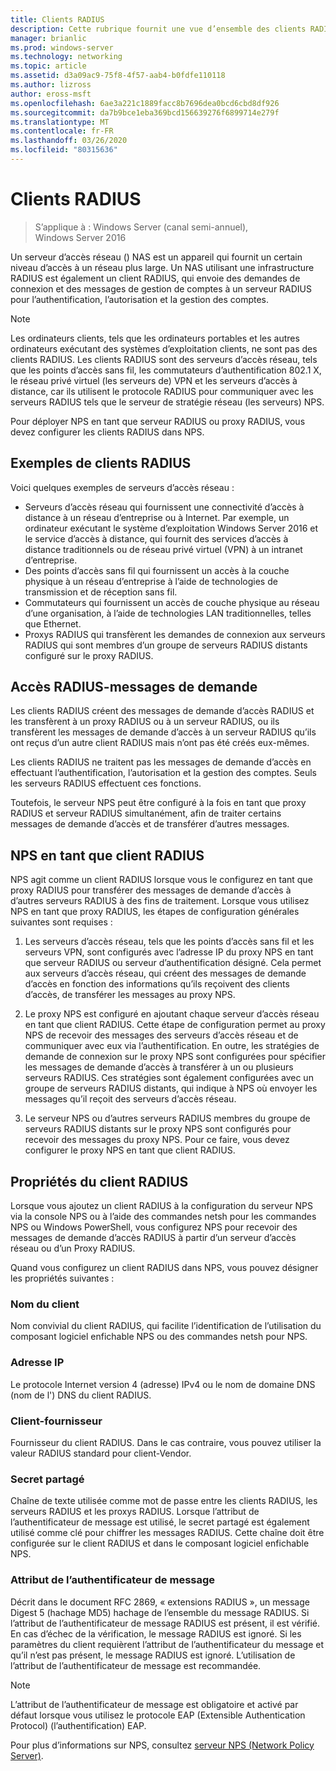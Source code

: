 ```yaml
---
title: Clients RADIUS
description: Cette rubrique fournit une vue d’ensemble des clients RADIUS pour le serveur NPS (Network Policy Server) dans Windows Server 2016.
manager: brianlic
ms.prod: windows-server
ms.technology: networking
ms.topic: article
ms.assetid: d3a09ac9-75f8-4f57-aab4-b0fdfe110118
ms.author: lizross
author: eross-msft
ms.openlocfilehash: 6ae3a221c1889facc8b7696dea0bcd6cbd8df926
ms.sourcegitcommit: da7b9bce1eba369bcd156639276f6899714e279f
ms.translationtype: MT
ms.contentlocale: fr-FR
ms.lasthandoff: 03/26/2020
ms.locfileid: "80315636"
---
```

# <a name="radius-clients"></a>Clients RADIUS

>S’applique à : Windows Server (canal semi-annuel), Windows Server 2016

Un serveur d’accès réseau \(\) NAS est un appareil qui fournit un certain niveau d’accès à un réseau plus large. Un NAS utilisant une infrastructure RADIUS est également un client RADIUS, qui envoie des demandes de connexion et des messages de gestion de comptes à un serveur RADIUS pour l’authentification, l’autorisation et la gestion des comptes.

>[!NOTE]
>Les ordinateurs clients, tels que les ordinateurs portables et les autres ordinateurs exécutant des systèmes d’exploitation clients, ne sont pas des clients RADIUS. Les clients RADIUS sont des serveurs d’accès réseau, tels que les points d’accès sans fil, les commutateurs d’authentification 802.1 X, le réseau privé virtuel \(les serveurs de\) VPN et les serveurs d’accès à distance, car ils utilisent le protocole RADIUS pour communiquer avec les serveurs RADIUS tels que le serveur de stratégie réseau \(les serveurs\) NPS.

Pour déployer NPS en tant que serveur RADIUS ou proxy RADIUS, vous devez configurer les clients RADIUS dans NPS.

## <a name="radius-client-examples"></a>Exemples de clients RADIUS

Voici quelques exemples de serveurs d’accès réseau :

- Serveurs d’accès réseau qui fournissent une connectivité d’accès à distance à un réseau d’entreprise ou à Internet. Par exemple, un ordinateur exécutant le système d’exploitation Windows Server 2016 et le service d’accès à distance, qui fournit des services d’accès à distance traditionnels ou de réseau privé virtuel (VPN) à un intranet d’entreprise.
- Des points d’accès sans fil qui fournissent un accès à la couche physique à un réseau d’entreprise à l’aide de technologies de transmission et de réception sans fil.
- Commutateurs qui fournissent un accès de couche physique au réseau d’une organisation, à l’aide de technologies LAN traditionnelles, telles que Ethernet.
- Proxys RADIUS qui transfèrent les demandes de connexion aux serveurs RADIUS qui sont membres d’un groupe de serveurs RADIUS distants configuré sur le proxy RADIUS.

## <a name="radius-access-request-messages"></a>Accès RADIUS-messages de demande

Les clients RADIUS créent des messages de demande d’accès RADIUS et les transfèrent à un proxy RADIUS ou à un serveur RADIUS, ou ils transfèrent les messages de demande d’accès à un serveur RADIUS qu’ils ont reçus d’un autre client RADIUS mais n’ont pas été créés eux-mêmes.

Les clients RADIUS ne traitent pas les messages de demande d’accès en effectuant l’authentification, l’autorisation et la gestion des comptes. Seuls les serveurs RADIUS effectuent ces fonctions.

Toutefois, le serveur NPS peut être configuré à la fois en tant que proxy RADIUS et serveur RADIUS simultanément, afin de traiter certains messages de demande d’accès et de transférer d’autres messages.

## <a name="nps-as-a-radius-client"></a>NPS en tant que client RADIUS

NPS agit comme un client RADIUS lorsque vous le configurez en tant que proxy RADIUS pour transférer des messages de demande d’accès à d’autres serveurs RADIUS à des fins de traitement. Lorsque vous utilisez NPS en tant que proxy RADIUS, les étapes de configuration générales suivantes sont requises :

1. Les serveurs d’accès réseau, tels que les points d’accès sans fil et les serveurs VPN, sont configurés avec l’adresse IP du proxy NPS en tant que serveur RADIUS ou serveur d’authentification désigné. Cela permet aux serveurs d’accès réseau, qui créent des messages de demande d’accès en fonction des informations qu’ils reçoivent des clients d’accès, de transférer les messages au proxy NPS.

2. Le proxy NPS est configuré en ajoutant chaque serveur d’accès réseau en tant que client RADIUS. Cette étape de configuration permet au proxy NPS de recevoir des messages des serveurs d’accès réseau et de communiquer avec eux via l’authentification. En outre, les stratégies de demande de connexion sur le proxy NPS sont configurées pour spécifier les messages de demande d’accès à transférer à un ou plusieurs serveurs RADIUS. Ces stratégies sont également configurées avec un groupe de serveurs RADIUS distants, qui indique à NPS où envoyer les messages qu’il reçoit des serveurs d’accès réseau.

3. Le serveur NPS ou d’autres serveurs RADIUS membres du groupe de serveurs RADIUS distants sur le proxy NPS sont configurés pour recevoir des messages du proxy NPS. Pour ce faire, vous devez configurer le proxy NPS en tant que client RADIUS.

## <a name="radius-client-properties"></a>Propriétés du client RADIUS

Lorsque vous ajoutez un client RADIUS à la configuration du serveur NPS via la console NPS ou à l’aide des commandes netsh pour les commandes NPS ou Windows PowerShell, vous configurez NPS pour recevoir des messages de demande d’accès RADIUS à partir d’un serveur d’accès réseau ou d’un Proxy RADIUS.

Quand vous configurez un client RADIUS dans NPS, vous pouvez désigner les propriétés suivantes :

### <a name="client-name"></a>Nom du client

 Nom convivial du client RADIUS, qui facilite l’identification de l’utilisation du composant logiciel enfichable NPS ou des commandes netsh pour NPS.

### <a name="ip-address"></a>Adresse IP

Le protocole Internet version 4 \(adresse\) IPv4 ou le nom de domaine DNS \(nom de l'\) DNS du client RADIUS.

### <a name="client-vendor"></a>Client-fournisseur

Fournisseur du client RADIUS. Dans le cas contraire, vous pouvez utiliser la valeur RADIUS standard pour client-Vendor.

### <a name="shared-secret"></a>Secret partagé

Chaîne de texte utilisée comme mot de passe entre les clients RADIUS, les serveurs RADIUS et les proxys RADIUS. Lorsque l’attribut de l’authentificateur de message est utilisé, le secret partagé est également utilisé comme clé pour chiffrer les messages RADIUS. Cette chaîne doit être configurée sur le client RADIUS et dans le composant logiciel enfichable NPS.

### <a name="message-authenticator-attribute"></a>Attribut de l’authentificateur de message

Décrit dans le document RFC 2869, « extensions RADIUS », un message Digest 5 \(hachage MD5\) hachage de l’ensemble du message RADIUS. Si l’attribut de l’authentificateur de message RADIUS est présent, il est vérifié. En cas d’échec de la vérification, le message RADIUS est ignoré. Si les paramètres du client requièrent l’attribut de l’authentificateur du message et qu’il n’est pas présent, le message RADIUS est ignoré. L’utilisation de l’attribut de l’authentificateur de message est recommandée.

>[!NOTE]
>L’attribut de l’authentificateur de message est obligatoire et activé par défaut lorsque vous utilisez le protocole EAP (Extensible Authentication Protocol) \(l’authentification\) EAP. 

Pour plus d’informations sur NPS, consultez [serveur NPS (Network Policy Server)](nps-top.md).

